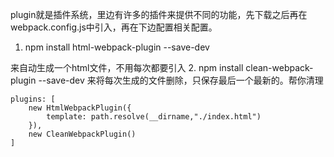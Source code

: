 plugin就是插件系统，里边有许多的插件来提供不同的功能，先下载之后再在webpack.config.js中引入，再在下边配置相关配置。

1. npm install html-webpack-plugin --save-dev

来自动生成一个html文件，不用每次都要引入
2. npm install clean-webpack-plugin --save-dev
来将每次生成的文件删除，只保存最后一个最新的。帮你清理

```angular2
plugins: [
    new HtmlWebpackPlugin({
        template: path.resolve(__dirname,"./index.html")
    }),
    new CleanWebpackPlugin()
]
```